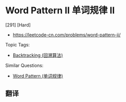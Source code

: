 # Word Pattern II 单词规律 II

[291] [Hard]

- https://leetcode-cn.com/problems/word-pattern-ii/

Topic Tags:

- [Backtracking (回溯算法)](https://leetcode-cn.com/tag/backtracking/)

Similar Questions:

- [Word Pattern (单词规律)](https://leetcode-cn.com/problems/word-pattern/)

## 翻译
